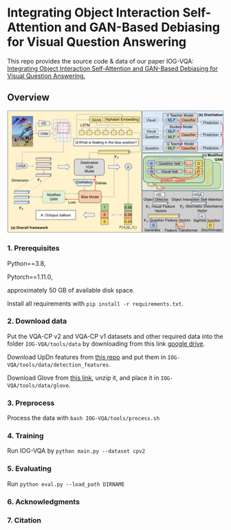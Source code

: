 # Integrating Object Interaction Self-Attention and GAN-Based Debiasing for Visual Question Answering

This repo provides the source code & data of our paper IOG-VQA: [Integrating Object Interaction Self-Attention and GAN-Based Debiasing for Visual Question Answering.]() 

## Overview

<p align="center">
   <img src="IOG-VQA/IOG-VQA.png" width="900">
</p>

### 1. Prerequisites

Python==3.8,

Pytorch==1.11.0,

approximately 50 GB of available disk space.

Install all requirements with ``pip install -r requirements.txt``.


### 2. Download data

Put the VQA-CP v2 and VQA-CP v1 datasets and other required data into the folder ``IOG-VQA/tools/data`` by  downloading from this link [google drive](https://drive.google.com/drive/folders/1r39_F1rThBpCTuettYxTI45dm4HnJVp4?usp=sharing).

Download UpDn features from [this repo](https://github.com/kobowon/cs470_project_version2) and put them in ``IOG-VQA/tools/data/detection_features``.

Download Glove from [this link](http://nlp.stanford.edu/data/glove.6B.zip), unzip it, and place it in ``IOG-VQA/tools/data/glove``.

### 3. Preprocess

Process the data with ``bash IOG-VQA/tools/process.sh``

### 4. Training

Run IOG-VQA by  ``python main.py --dataset cpv2`` 


### 5. Evaluating

Run ``python eval.py --load_path DIRNAME``

### 6. Acknowledgments



### 7. Citation
